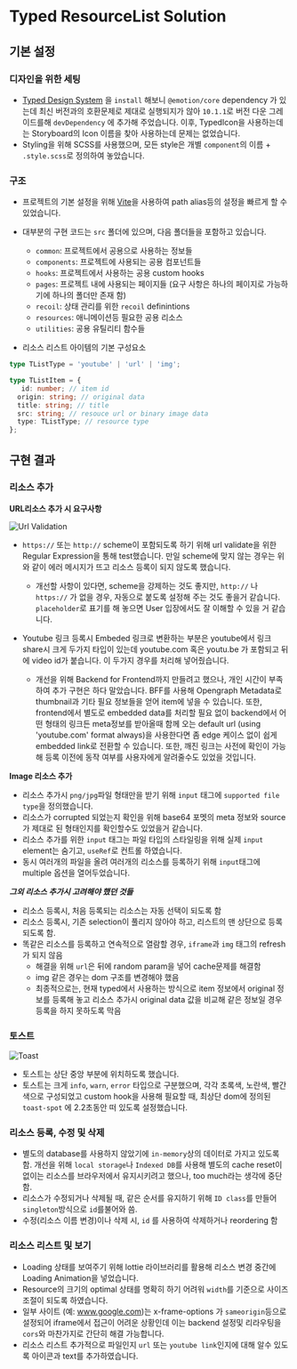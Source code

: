 # Typed ResourceList Solution

## 기본 설정

### 디자인을 위한 세팅
* [Typed Design System](https://www.npmjs.com/package/typed-design-system) 을 `install` 해보니 `@emotion/core` dependency 가 있는데 최신 버전과의 호환문제로 제대로 실행되지가 않아 ``10.1.1``로 버전 다운 그레이드를해 ``devDependency`` 에 추가해 주었습니다. 이후, TypedIcon을 사용하는데는 Storyboard의 Icon 이름을 찾아 사용하는데 문제는 없었습니다.
* Styling을 위해 SCSS를 사용했으며, 모든 style은 개별 `component`의 이름 + `.style.scss`로 정의하여 놓았습니다.


### 구조
* 프로젝트의 기본 설정을 위해 [Vite](https://vitejs.dev/)을 사용하여 path alias등의 설정을 빠르게 할 수 있었습니다. 
* 대부분의 구현 코드는 `src` 폴더에 있으며, 다음 폴더들을 포함하고 있습니다.
    * `common`: 프로젝트에서 공용으로 사용하는 정보들
    * `components`: 프로젝트에 사용되는 공용 컴포넌트들
    * `hooks`: 프로젝트에서 사용하는 공용 custom hooks
    * `pages`: 프로젝트 내에 사용되는 페이지들 (요구 사항은 하나의 페이지로 가능하기에 하나의 폴더만 존재 함)
    * `recoil`: 상태 관리를 위한 `recoil` definintions
    * `resources`: 애니메이션등 필요한 공용 리소스
    * `utilities`: 공용 유틸리티 함수들

* 리소스 리스트 아이템의 기본 구성요소

```typescript
type TListType = 'youtube' | 'url' | 'img';

type TListItem = {
   id: number; // item id
  origin: string; // original data
  title: string; // title
  src: string; // resouce url or binary image data
  type: TListType; // resource type
};

```


## 구현 결과

### 리소스 추가

**URL리소스 추가 시 요구사항**

![Url Validation](https://github.com/ldsrogan/images/assets/3027110/d5da5fd3-6b53-452c-b3ae-74ad8d0c5b7d)

* `https://` 또는 `http://` scheme이 포함되도록 하기 위해 url  validate을 위한 Regular Expression을 통해 test했습니다. 만일 scheme에 맞지 않는 경우는 위와 같이 에러 메시지가 뜨고 리소스 등록이 되지 않도록 했습니다.
    * 개선할 사항이 있다면, scheme을 강제하는 것도 좋지만, `http://` 나 `https://` 가 없을 경우, 자동으로 붙도록 설정해 주는 것도 좋을거 같습니다. `placeholder`로 표기를 해 놓으면 User 입장에서도 잘 이해할 수 있을 거 같습니다.

* Youtube 링크 등록시 Embeded 링크로 변환하는 부분은 youtube에서 링크 share시 크게 두가지 타입이 있는데 youtube.com 혹은 youtu.be 가 포함되고 뒤에 video id가 붙습니다. 이 두가지 경우를 처리해 넣어줬습니다.
    * 개선을 위해 Backend for Frontend까지 만들려고 했으나, 개인 시간이 부족하여 추가 구현은 하다 말았습니다. BFF를 사용해 Opengraph Metadata로 thumbnail과 기타 필요 정보들을 얻어 item에 넣을 수 있습니다. 또한, frontend에서 별도로 embedded data를 처리할 필요 없이 backend에서 어떤 형태의 링크든 meta정보를 받아올때 함께 오는 default url (using 'youtube.com' format always)을 사용한다면 좀 edge 케이스 없이 쉽게 embedded link로 전환할 수 있습니다. 또한, 깨진 링크는 사전에 확인이 가능해 등록 이전에 동작 여부를 사용자에게 알려줄수도 있었을 것입니다.

**Image 리소스 추가**
* 리소스 추가시 `png/jpg`파일 형태만을 받기 위해 `input` 태그에 `supported file type`을 정의했습니다.
* 리소스가 corrupted 되었는지 확인을 위해 base64 포멧의 meta 정보와 source가 제대로 된 형태인지를 확인할수도 있었을거 같습니다.
* 리소스 추가를 위한 `input` 태그는 파일 타입의 스타일링을 위해 실제 `input` element는 숨기고, `useRef`로 컨트롤 하였습니다. 
* 동시 여러개의 파일을 올려 여러개의 리소스를 등록하기 위해 `input`태그에 multiple 옵션을 열어두었습니다.

***그외 리소스 추가시 고려해야 했던 것들***
* 리소스 등록시, 처음 등록되는 리소스는 자동 선택이 되도록 함
* 리소스 등록시, 기존 selection이 풀리지 않아야 하고, 리스트의 맨 상단으로 등록되도록 함.
* 똑같은 리소스를 등록하고 연속적으로 열람할 경우, `iframe`과 `img` 태그의 refresh가 되지 않음
    * 해결을 위해 `url`은 뒤에 random param을 넣어 cache문제를 해결함
    * img 같은 경우는 dom 구조를 변경해야 했음
    * 최종적으로는, 현재 typed에서 사용하는 방식으로 item 정보에서 original 정보를 등록해 놓고 리소스 추가시 original data 값을 비교해 같은 정보일 경우 등록을 하지 못하도록 막음


### 토스트
![Toast](https://github.com/ldsrogan/images/assets/3027110/c560ba31-470e-42d5-880b-126f7dbc18b8)

* 토스트는 상단 중앙 부분에 위치하도록 했습니다.
* 토스트는 크게 `info`, `warn`, `error` 타입으로 구분했으며, 각각 초록색, 노란색, 빨간색으로 구성되었고 custom hook을 사용해 필요할 때, 최상단 dom에 정의된 `toast-spot` 에 2.2초동안 떠 있도록 설정했습니다. 

### 리소스 등록, 수정 및 삭제
* 별도의 database를 사용하지 않았기에 `in-memory`상의 데이터로 가지고 있도록 함. 개선을 위해 `local storage`나 `Indexed DB`를 사용해 별도의 cache reset이 없이는 리소스를 브라우저에서 유지시키려고 했으나, too much라는 생각에 중단함.
* 리소스가 수정되거나 삭제될 때, 같은 순서를 유지하기 위해 `ID class`를 만들어 `singleton`방식으로 `id`를불어와 씀.
* 수정(리소스 이름 변경)이나 삭제 시, `id` 를 사용하여 삭제하거나 reordering 함


### 리소스 리스트 및 보기
* Loading 상태를 보여주기 위해 lottie 라이브러리를 활용해 리소스 변경 중간에 Loading Animation을 넣었습니다.
* Resource의 크기의 optimal 상태를 명확히 하기 어려워 `width`를 기준으로 사이즈 조절이 되도록 하였습니다.
* 일부 사이트 (예: www.google.com)는 x-frame-options 가 `sameorigin`등으로 설정되어 iframe에서 접근이 어려운 상황인데 이는 backend 설정및 리라우팅을 `cors`와 마찬가지로 간단히 해결 가능합니다.
* 리소스 리스트 추가적으로 파일인지 `url` 또는 `youtube link`인지에 대해 알수 있도록 아이콘과 text를 추가하였습니다.

